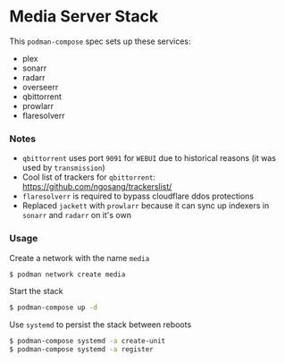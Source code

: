 # Media Server Stack

This `podman-compose` spec sets up these services:

- plex
- sonarr
- radarr
- overseerr
- qbittorrent
- prowlarr
- flaresolverr

### Notes

- `qbittorrent` uses port `9091` for `WEBUI` due to historical reasons (it was used by `transmission`)
- Cool list of trackers for `qbittorrent`: https://github.com/ngosang/trackerslist/
- `flaresolverr` is required to bypass cloudflare ddos protections
- Replaced `jackett` with `prowlarr` because it can sync up indexers in `sonarr` and `radarr` on it's own

### Usage

Create a network with the name `media`

```sh
$ podman network create media
```

Start the stack

```sh
$ podman-compose up -d
```

Use `systemd` to persist the stack between reboots

```sh
$ podman-compose systemd -a create-unit
$ podman-compose systemd -a register
```

